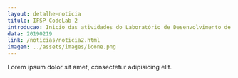 ```yaml
---
layout: detalhe-noticia
titulo: IFSP CodeLab 2
introducao: Inicio das atividades do Laboratório de Desenvolvimento de Software - IFSP CodeLab 
data: 20190219
link: /noticias/noticia2.html
imagem: ../assets/images/icone.png
---
```

Lorem ipsum dolor sit amet, consectetur adipisicing elit.
